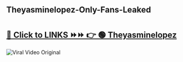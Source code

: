 
 ## Theyasminelopez-Only-Fans-Leaked

# <h2><a href="https://clipsfans.com/Theyasminelopez&ref=git">🔗 Click to LINKS ⏩⏩ 👉 🟢 Theyasminelopez </a></h2>

<a href="https://clipsfans.com/Theyasminelopez&ref=git" rel="nofollow" data-target="animated-image.originalLink"><img src="https://i.ibb.co.com/xMMVF88/686577567.gif" alt="Viral Video Original" style="max-width: 100%; display: inline-block;" data-target="animated-image.originalImage"></a>
